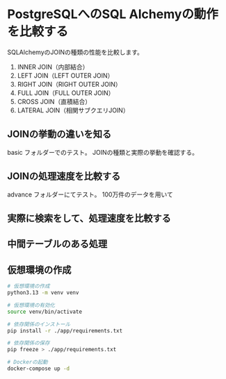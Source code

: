 # PostgreSQLへのSQL Alchemyの動作を比較する

SQLAlchemyのJOINの種類の性能を比較します。

1. INNER JOIN（内部結合）
2. LEFT JOIN（LEFT OUTER JOIN）
3. RIGHT JOIN（RIGHT OUTER JOIN）
4. FULL JOIN（FULL OUTER JOIN）
5. CROSS JOIN（直積結合）
6. LATERAL JOIN（相関サブクエリJOIN）

## JOINの挙動の違いを知る

basic フォルダーでのテスト。
JOINの種類と実際の挙動を確認する。

## JOINの処理速度を比較する

advance フォルダーにてテスト。
100万件のデータを用いて

## 実際に検索をして、処理速度を比較する

## 中間テーブルのある処理

## 仮想環境の作成

```bash
# 仮想環境の作成
python3.13 -m venv venv

# 仮想環境の有効化
source venv/bin/activate

# 依存関係のインストール
pip install -r ./app/requirements.txt

# 依存関係の保存
pip freeze > ./app/requirements.txt

# Dockerの起動
docker-compose up -d

```
